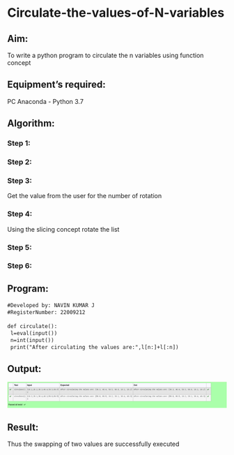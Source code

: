 # Circulate-the-values-of-N-variables
## Aim:
To write a python program to circulate the n variables using function concept
## Equipment’s required:
PC
Anaconda - Python 3.7
## Algorithm: 
### Step 1: 
### Step 2: 
### Step 3: 
Get the value from the user for the number of rotation
### Step 4: 
Using the slicing concept rotate the list

### Step 5: 
### Step 6: 
## Program:
```#Program to circulate N values.
#Developed by: NAVIN KUMAR J
#RegisterNumber: 22009212

def circulate():
 l=eval(input())
 n=int(input())
 print("After circulating the values are:",l[n:]+l[:n])
 ```

## Output:
![images](./images/output.png)

## Result:
Thus the swapping of two values are successfully executed
